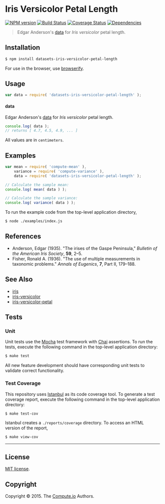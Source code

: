 Iris Versicolor Petal Length
===
[![NPM version][npm-image]][npm-url] [![Build Status][travis-image]][travis-url] [![Coverage Status][codecov-image]][codecov-url] [![Dependencies][dependencies-image]][dependencies-url]

> Edgar Anderson's [data](https://en.wikipedia.org/wiki/Iris_flower_data_set) for *Iris versicolor* petal length.


## Installation

``` bash
$ npm install datasets-iris-versicolor-petal-length
```

For use in the browser, use [browserify](https://github.com/substack/node-browserify).


## Usage

``` javascript
var data = require( 'datasets-iris-versicolor-petal-length' );
```

#### data

Edgar Anderson's [data](https://en.wikipedia.org/wiki/Iris_flower_data_set) for *Iris versicolor* petal length.

``` javascript
console.log( data );
// returns [ 4.7, 4.5, 4.9, ... ]
```

All values are in `centimeters`.


## Examples

``` javascript
var mean = require( 'compute-mean' ),
	variance = require( 'compute-variance' ),
	data = require( 'datasets-iris-versicolor-petal-length' );

// Calculate the sample mean:
console.log( mean( data ) );

// Calculate the sample variance:
console.log( variance( data ) );
```

To run the example code from the top-level application directory,

``` bash
$ node ./examples/index.js
```


## References

*	Anderson, Edgar (1935). "The irises of the Gaspe Peninsula," *Bulletin of the American Iris Society*, __59__, 2–5.
*	Fisher, Ronald A. (1936). "The use of multiple measurements in taxonomic problems." *Annals of Eugenics*, __7__, Part II, 179–188.


## See Also

*	[iris](https://github.com/datasets-io/iris)
*	[iris-versicolor](https://github.com/datasets-io/iris-versicolor)
*	[iris-versicolor-petal](https://github.com/datasets-io/iris-versicolor-petal)


## Tests

### Unit

Unit tests use the [Mocha](http://mochajs.org/) test framework with [Chai](http://chaijs.com) assertions. To run the tests, execute the following command in the top-level application directory:

``` bash
$ make test
```

All new feature development should have corresponding unit tests to validate correct functionality.


### Test Coverage

This repository uses [Istanbul](https://github.com/gotwarlost/istanbul) as its code coverage tool. To generate a test coverage report, execute the following command in the top-level application directory:

``` bash
$ make test-cov
```

Istanbul creates a `./reports/coverage` directory. To access an HTML version of the report,

``` bash
$ make view-cov
```


---
## License

[MIT license](http://opensource.org/licenses/MIT).


## Copyright

Copyright &copy; 2015. The [Compute.io](https://github.com/compute-io) Authors.


[npm-image]: http://img.shields.io/npm/v/datasets-iris-versicolor-petal-length.svg
[npm-url]: https://npmjs.org/package/datasets-iris-versicolor-petal-length

[travis-image]: http://img.shields.io/travis/datasets-io/iris-versicolor-petal-length/master.svg
[travis-url]: https://travis-ci.org/datasets-io/iris-versicolor-petal-length

[codecov-image]: https://img.shields.io/codecov/c/github/datasets-io/iris-versicolor-petal-length/master.svg
[codecov-url]: https://codecov.io/github/datasets-io/iris-versicolor-petal-length?branch=master

[dependencies-image]: http://img.shields.io/david/datasets-io/iris-versicolor-petal-length.svg
[dependencies-url]: https://david-dm.org/datasets-io/iris-versicolor-petal-length

[dev-dependencies-image]: http://img.shields.io/david/dev/datasets-io/iris-versicolor-petal-length.svg
[dev-dependencies-url]: https://david-dm.org/dev/datasets-io/iris-versicolor-petal-length

[github-issues-image]: http://img.shields.io/github/issues/datasets-io/iris-versicolor-petal-length.svg
[github-issues-url]: https://github.com/datasets-io/iris-versicolor-petal-length/issues
